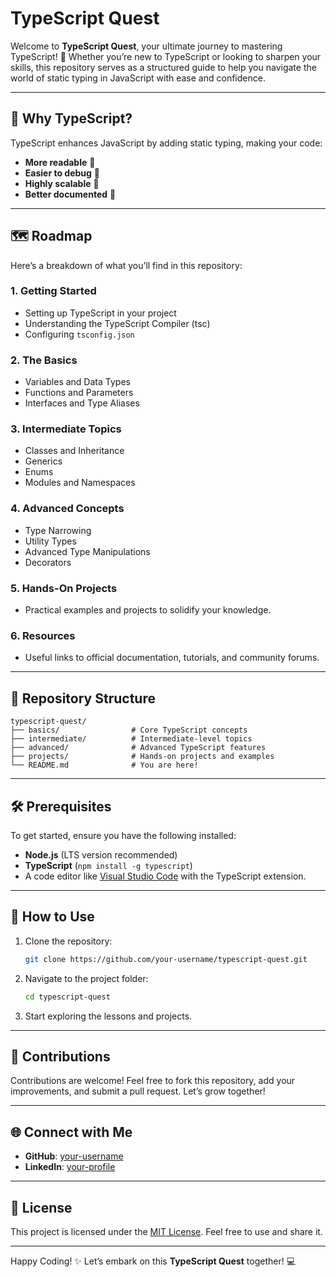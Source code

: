 # TypeScript Quest

Welcome to **TypeScript Quest**, your ultimate journey to mastering TypeScript! 🚀 Whether you’re new to TypeScript or looking to sharpen your skills, this repository serves as a structured guide to help you navigate the world of static typing in JavaScript with ease and confidence.

---

## 🌟 Why TypeScript?

TypeScript enhances JavaScript by adding static typing, making your code:

- **More readable** 🧐
- **Easier to debug** 🐞
- **Highly scalable** 🚀
- **Better documented** 📝

---

## 🗺️ Roadmap

Here’s a breakdown of what you’ll find in this repository:

### 1. **Getting Started**

- Setting up TypeScript in your project
- Understanding the TypeScript Compiler (tsc)
- Configuring `tsconfig.json`

### 2. **The Basics**

- Variables and Data Types
- Functions and Parameters
- Interfaces and Type Aliases

### 3. **Intermediate Topics**

- Classes and Inheritance
- Generics
- Enums
- Modules and Namespaces

### 4. **Advanced Concepts**

- Type Narrowing
- Utility Types
- Advanced Type Manipulations
- Decorators

### 5. **Hands-On Projects**

- Practical examples and projects to solidify your knowledge.

### 6. **Resources**

- Useful links to official documentation, tutorials, and community forums.

---

## 📁 Repository Structure

```
typescript-quest/
├── basics/                # Core TypeScript concepts
├── intermediate/          # Intermediate-level topics
├── advanced/              # Advanced TypeScript features
├── projects/              # Hands-on projects and examples
└── README.md              # You are here!
```

---

## 🛠️ Prerequisites

To get started, ensure you have the following installed:

- **Node.js** (LTS version recommended)
- **TypeScript** (`npm install -g typescript`)
- A code editor like [Visual Studio Code](https://code.visualstudio.com/) with the TypeScript extension.

---

## 🚀 How to Use

1. Clone the repository:
   ```bash
   git clone https://github.com/your-username/typescript-quest.git
   ```
2. Navigate to the project folder:
   ```bash
   cd typescript-quest
   ```
3. Start exploring the lessons and projects.

---

## 🤝 Contributions

Contributions are welcome! Feel free to fork this repository, add your improvements, and submit a pull request. Let’s grow together!

---

## 🌐 Connect with Me

- **GitHub**: [your-username](https://github.com/your-username)
- **LinkedIn**: [your-profile](https://linkedin.com/in/your-profile)

---

## 📜 License

This project is licensed under the [MIT License](LICENSE). Feel free to use and share it.

---

Happy Coding! ✨ Let’s embark on this **TypeScript Quest** together! 💻

